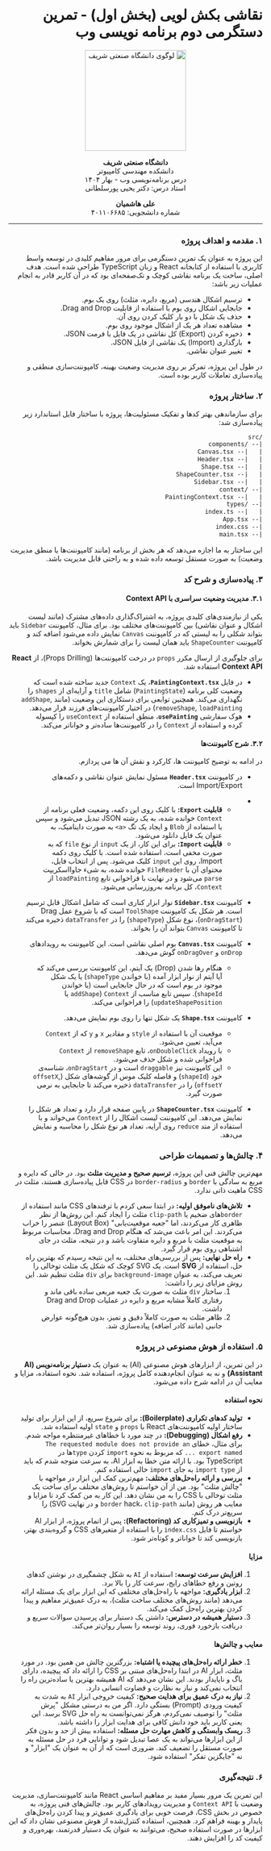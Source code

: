 <div dir="rtl">

# نقاشی بکش لویی (بخش اول) - تمرین دستگرمی دوم برنامه نویسی وب

<p align="center">
  <img src="https://upload.wikimedia.org/wikipedia/commons/4/42/Sharif-University-of-Technology.jpg" alt="لوگوی دانشگاه صنعتی شریف" width="200">
</p>

<p align="center">
  <b>دانشگاه صنعتی شریف</b><br>
  دانشکده مهندسی کامپیوتر<br>
  درس برنامه‌نویسی وب - بهار ۱۴۰۴
  <br>استاد درس: دکتر یحیی پورسلطانی
</p>

<p align="center">
  <b>علی هاشمیان</b><br>
  شماره دانشجویی: ۴۰۱۱۰۶۶۸۵
</p>

---

### ۱. مقدمه و اهداف پروژه

این پروژه به عنوان یک تمرین دستگرمی برای مرور مفاهیم کلیدی در توسعه واسط کاربری با استفاده از کتابخانه React و زبان TypeScript طراحی شده است. هدف اصلی، ساخت یک برنامه نقاشی کوچک و تک‌صفحه‌ای بود که در آن کاربر قادر به انجام عملیات زیر باشد:

*   ترسیم اشکال هندسی (مربع، دایره، مثلث) روی یک بوم.
*   جابجایی اشکال روی بوم با استفاده از قابلیت Drag and Drop.
*   حذف یک شکل با دو بار کلیک کردن روی آن.
*   مشاهده تعداد هر یک از اشکال موجود روی بوم.
*   ذخیره کردن (Export) کل نقاشی در یک فایل با فرمت JSON.
*   بارگذاری (Import) یک نقاشی از فایل JSON.
*   تغییر عنوان نقاشی.

در طول این پروژه، تمرکز بر روی مدیریت وضعیت بهینه، کامپوننت‌سازی منطقی و پیاده‌سازی تعاملات کاربر بوده است.

### ۲. ساختار پروژه

برای سازماندهی بهتر کدها و تفکیک مسئولیت‌ها، پروژه با ساختار فایل استاندارد زیر پیاده‌سازی شد:

```html
/src
|-- /components
|   |-- Canvas.tsx
|   |-- Header.tsx
|   |-- Shape.tsx
|   |-- ShapeCounter.tsx
|   |-- Sidebar.tsx
|-- /context
|   |-- PaintingContext.tsx
|-- /types
|   |-- index.ts
|-- App.tsx
|-- index.css
|-- main.tsx
```

این ساختار به ما اجازه می‌دهد که هر بخش از برنامه (مانند کامپوننت‌ها یا منطق مدیریت وضعیت) به صورت مستقل توسعه داده شده و به راحتی قابل مدیریت باشد.

### ۳. پیاده‌سازی و شرح کد

#### ۳.۱. مدیریت وضعیت سراسری با Context API

یکی از نیازمندی‌های کلیدی پروژه، به اشتراک‌گذاری داده‌های مشترک (مانند لیست اشکال و عنوان نقاشی) بین کامپوننت‌های مختلف بود. برای مثال، کامپوننت `Sidebar` باید بتواند شکلی را به لیستی که در کامپوننت `Canvas` نمایش داده می‌شود اضافه کند و کامپوننت `ShapeCounter` باید همان لیست را برای شمارش بخواند.

برای جلوگیری از ارسال مکرر `props` در درخت کامپوننت‌ها (Props Drilling)، از **React Context API** استفاده شد.

*   در فایل **`PaintingContext.tsx`**، یک `Context` جدید ساخته شده است که وضعیت کلی برنامه (`PaintingState`) شامل `title` و آرایه‌ای از `shapes` را نگهداری می‌کند. همچنین توابعی برای دستکاری این وضعیت (مانند `addShape`, `removeShape`, `loadPainting`) در اختیار کامپوننت‌های فرزند قرار می‌دهد.
*   هوک سفارشی **`usePainting`**، منطق استفاده از `useContext` را کپسوله کرده و استفاده از `Context` را در کامپوننت‌ها ساده‌تر و خواناتر می‌کند.

#### ۳.۲. شرح کامپوننت‌ها

در ادامه به توضیح کامپوننت ها، کارکرد و نقش آن ها می پردازم.

* در کامپوننت **`Header.tsx`** مسئول نمایش عنوان نقاشی و دکمه‌های Import/Export است.
* 
    *   **قابلیت `Export`:** با کلیک روی این دکمه، وضعیت فعلی برنامه از `Context` خوانده شده، به یک رشته JSON تبدیل می‌شود و سپس با استفاده از `Blob` و ایجاد یک تگ `<a>` به صورت داینامیک، به عنوان یک فایل دانلود می‌شود.
    *   **قابلیت `Import`:** برای این کار، از یک `input` از نوع `file` که به صورت مخفی است، استفاده شده است. با کلیک روی دکمه Import، روی این `input` کلیک می‌شود. پس از انتخاب فایل، محتوای آن با `FileReader` خوانده شده، به شیء جاوااسکریپت `parse` می‌شود و در نهایت با فراخوانی تابع `loadPainting` از `Context`، کل برنامه به‌روزرسانی می‌شود.

*   کامپوننت **`Sidebar.tsx`** نوار ابزار کناری است که شامل اشکال قابل ترسیم است. هر شکل یک کامپوننت `ToolShape` است که با شروع عمل Drag (`onDragStart`)، نوع شکل (`shapeType`) را در `dataTransfer` ذخیره می‌کند تا کامپوننت `Canvas` بتواند آن را بخواند.

*   کامپوننت **`Canvas.tsx`** بوم اصلی نقاشی است. این کامپوننت به رویدادهای `onDrop` و `onDragOver` گوش می‌دهد.
    *   هنگام رها شدن (Drop) یک آیتم، این کامپوننت بررسی می‌کند که آیا آیتم از نوار ابزار آمده (با خواندن `shapeType`) یا یک شکل موجود در بوم است که در حال جابجایی است (با خواندن `shapeId`). سپس تابع مناسب از `Context` (`addShape` یا `updateShapePosition`) را فراخوانی می‌کند.

*   کامپوننت **`Shape.tsx`** یک شکل تنها را روی بوم نمایش می‌دهد.
    *   موقعیت آن با استفاده از `style` و مقادیر `x` و `y` که از `Context` می‌آید، تعیین می‌شود.
    *   با رویداد `onDoubleClick`، تابع `removeShape` از `Context` فراخوانی شده و شکل حذف می‌شود.
    *   این کامپوننت نیز `draggable` است و در `onDragStart`، شناسه‌ی خود (`shapeId`) و فاصله کلیک موس از گوشه‌های شکل (`offsetX`, `offsetY`) را در `dataTransfer` ذخیره می‌کند تا جابجایی به نرمی صورت گیرد.

*   کامپوننت **`ShapeCounter.tsx`** در پایین صفحه قرار دارد و تعداد هر شکل را نمایش می‌دهد. این کامپوننت لیست اشکال را از `Context` می‌خواند و با استفاده از متد `reduce` روی آرایه، تعداد هر نوع شکل را محاسبه و نمایش می‌دهد.

### ۴. چالش‌ها و تصمیمات طراحی

مهم‌ترین چالش فنی این پروژه، **ترسیم صحیح و مدیریت مثلث** بود. در حالی که دایره و مربع به سادگی با `border` و `border-radius` در CSS قابل پیاده‌سازی هستند، مثلث در CSS ماهیت ذاتی ندارد.

*   **تلاش‌های ناموفق اولیه:** در ابتدا سعی کردم با ترفندهای CSS مانند استفاده از `border`های ضخیم یا `clip-path` مثلث را ایجاد کنم. این روش‌ها از نظر ظاهری کار می‌کردند، اما "جعبه موقعیت‌یابی" (Layout Box) عنصر را خراب می‌کردند. این امر باعث می‌شد که هنگام Drag and Drop، محاسبات مربوط به موقعیت مثلث با مربع و دایره متفاوت باشد و در نتیجه، مثلث در جای اشتباهی روی بوم قرار گیرد.
*   **راه حل نهایی:** پس از بررسی‌های مختلف، به این نتیجه رسیدم که بهترین راه حل، استفاده از **SVG** است. یک SVG کوچک که شکل یک مثلث توخالی را تعریف می‌کند، به عنوان `background-image` برای `div` مثلث تنظیم شد. این روش مزایای زیر را داشت:
    1.  ساختار `div` مثلث به صورت یک جعبه مربعی ساده باقی ماند و رفتاری کاملاً مشابه مربع و دایره در عملیات Drag and Drop داشت.
    2.  ظاهر مثلث به صورت کاملاً دقیق و تمیز، بدون هیچ‌گونه عوارض جانبی (مانند کادر اضافه) پیاده‌سازی شد.

### ۵. استفاده از هوش مصنوعی در پروژه

در این تمرین، از ابزارهای هوش مصنوعی (AI) به عنوان یک **دستیار برنامه‌نویس (AI Assistant)** و نه به عنوان انجام‌دهنده کامل پروژه، استفاده شد. نحوه استفاده، مزایا و معایب آن در ادامه شرح داده می‌شود.

#### نحوه استفاده

*   **تولید کدهای تکراری (Boilerplate):** برای شروع سریع، از این ابزار برای تولید ساختار اولیه کامپوننت‌های React با `props` و `state` اولیه استفاده شد.
*   **رفع اشکال (Debugging):** در چند مورد با خطاهای غیرمنتظره مواجه شدم. برای مثال، خطای `The requested module does not provide an export named ...` که مربوط به نحوه `import` کردن `type`ها در TypeScript بود. با ارائه متن خطا به ابزار AI، به سرعت متوجه شدم که باید از `import type` به جای `import` خالی استفاده کنم.
*   **بررسی و ارائه راه‌حل‌های مختلف:** مهم‌ترین کمک این ابزار در مواجهه با "چالش مثلث" بود. من از آن خواستم تا روش‌های مختلف برای ساخت یک مثلث توخالی با CSS را به من نشان دهد. این کار به من کمک کرد تا مزایا و معایب هر روش (مانند `border` hack، `clip-path` و در نهایت SVG) را سریع‌تر درک کنم.
*   **بازنویسی و تمیزکاری کد (Refactoring):** پس از اتمام پروژه، از ابزار AI خواستم تا فایل `index.css` را با استفاده از متغیرهای CSS و گروه‌بندی بهتر، بازنویسی کند تا خواناتر و کوتاه‌تر شود.

#### مزایا

1.  **افزایش سرعت توسعه:** استفاده از `AI` به شکل چشمگیری در نوشتن کدهای روتین و رفع خطاهای رایج، سرعت کار را بالا برد.
2.  **ابزار یادگیری:** مواجهه با راه‌حل‌های مختلفی که این ابزار برای یک مسئله ارائه می‌دهد (مانند روش‌های مختلف ساخت مثلث)، به درک عمیق‌تر مفاهیم و پیدا کردن بهترین راه‌حل کمک می‌کند.
3.  **دستیار همیشه در دسترس:** داشتن یک دستیار برای پرسیدن سوالات سریع و دریافت بازخورد فوری، روند توسعه را بسیار روان‌تر می‌کند.

#### معایب و چالش‌ها

1.  **خطر ارائه راه‌حل‌های پیچیده یا اشتباه:** بزرگترین چالش من همین بود. در مورد مثلث، ابزار AI در ابتدا راه‌حل‌های مبتنی بر CSS را ارائه داد که پیچیده، دارای باگ و ناپایدار بودند. این نشان می‌دهد که AI همیشه بهترین یا ساده‌ترین راه را انتخاب نمی‌کند و نیاز به نظارت و قضاوت انسانی دارد.
2.  **نیاز به درک عمیق برای هدایت صحیح:** کیفیت خروجی ابزار `AI` به شدت به کیفیت ورودی (Prompt) بستگی دارد. اگر من به درستی مشکل "پرش مثلث" را توصیف نمی‌کردم، هرگز نمی‌توانست به راه حل SVG برسد. این یعنی کاربر باید خود دانش کافی برای هدایت ابزار را داشته باشد.
3.  **ریسک وابستگی و کاهش مهارت حل مسئله:** استفاده بیش از حد و بدون فکر از این ابزارها می‌تواند به یک عصا تبدیل شود و توانایی فرد در حل مسئله به صورت مستقل را تضعیف کند. ضروری است که از آن به عنوان یک "ابزار" و نه "جایگزین تفکر" استفاده شود.

### ۶. نتیجه‌گیری

این تمرین یک مرور بسیار مفید بر مفاهیم اساسی React مانند کامپوننت‌سازی، مدیریت وضعیت با `Context API` و مدیریت رویدادهای کاربر بود. چالش‌های فنی پروژه، به خصوص در بخش CSS، فرصت خوبی برای یادگیری عمیق‌تر و پیدا کردن راه‌حل‌های پایدار و بهینه فراهم کرد. همچنین، استفاده کنترل‌شده از هوش مصنوعی نشان داد که این ابزارها در صورت استفاده صحیح، می‌توانند به عنوان یک دستیار قدرتمند، بهره‌وری و کیفیت کد را افزایش دهند.

</div>
